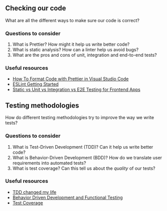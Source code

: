 ## Checking our code

What are all the different ways to make sure our code is correct?

### Questions to consider

1. What is Prettier? How might it help us write better code?
1. What is static analysis? How can a linter help us avoid bugs?
1. What are the pros and cons of unit, integration and end-to-end tests?

### Useful resources

- [How To Format Code with Prettier in Visual Studio Code](https://www.digitalocean.com/community/tutorials/how-to-format-code-with-prettier-in-visual-studio-code)
- [ESLint Getting Started](https://eslint.org/docs/user-guide/getting-started)
- [Static vs Unit vs Integration vs E2E Testing for Frontend Apps](https://kentcdodds.com/blog/unit-vs-integration-vs-e2e-tests)

## Testing methodologies

How do different testing methodologies try to improve the way we write tests?

### Questions to consider

1. What is Test-Driven Development (TDD)? Can it help us write better code?
1. What is Behavior-Driven Development (BDD)? How do we translate user requirements into automated tests?
1. What is test coverage? Can this tell us about the _quality_ of our tests?

### Useful resources

- [TDD changed my life](https://medium.com/javascript-scene/tdd-changed-my-life-5af0ce099f80)
- [Behavior Driven Development and Functional Testing](https://medium.com/javascript-scene/behavior-driven-development-bdd-and-functional-testing-62084ad7f1f2)
- [Test Coverage](https://www.martinfowler.com/bliki/TestCoverage.html)
